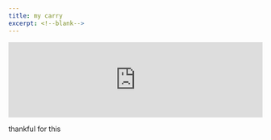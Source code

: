 ```yaml
---
title: my carry
excerpt: <!--blank-->
---
```


<iframe  width="100%" src="https://www.youtube.com/embed/nGDk6JqfQu0" title="YouTube video player" frameborder="0" allow="accelerometer; autoplay; clipboard-write; encrypted-media; gyroscope; picture-in-picture" allowfullscreen></iframe>

thankful for this